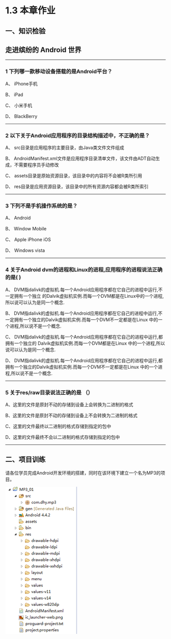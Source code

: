 # 1.3 本章作业

## 一、知识检验

> 
## 走进缤纷的 Android 世界

----

### 1 下列哪一款移动设备搭载的是Android平台？

A、 iPhone手机

B、 iPad

C、 小米手机

D、 BlackBerry

----

### 2 以下关于Android应用程序的目录结构描述中，不正确的是？

A、 src目录是应用程序的主要目录，由Java类文件文件组成

B、 AndroidManifest.xml文件是应用程序目录清单文件，该文件由ADT自动生成，不需要程序员手动修改

C、 assets目录是原始资源目录，该目录中的内容将不会被R类所引用

D、 res目录是应用资源目录，该目录中的所有资源内容都会被R类所索引

----

### 3 下列不是手机操作系统的是？

A、 Android

B、 Window Mobile

C、 Apple iPhone iOS

D、 Windows vista

----

### 4 关于Android dvm的进程和Linux的进程,应用程序的进程说法正确的是( )

A、 DVM指dalivk的虚拟机.每一个Android应用程序都在它自己的进程中运行,不一定拥有一个独立 的Dalvik虚拟机实例.而每一个DVM都是在Linux中的一个进程,所以说可以认为是同一个概念.

B、 DVM指dalivk的虚拟机.每一个Android应用程序都在它自己的进程中运行,不一定拥有一个独立的Dalvik虚拟机实例.而每一个DVM不一定都是在Linux 中的一个进程,所以说不是一个概念.

C、 DVM指dalivk的虚拟机.每一个Android应用程序都在它自己的进程中运行,都拥有一个独立的 Dalvik虚拟机实例.而每一个DVM都是在Linux 中的一个进程,所以说可以认为是同一个概念.

D、 DVM指dalivk的虚拟机.每一个Android应用程序都在它自己的进程中运行,都拥有一个独立的Dalvik虚拟机实例.而每一个DVM不一定都是在Linux 中的一个进程,所以说不是一个概念.

----

### 5 关于res/raw目录说法正确的是 （）

A、这里的文件是原封不动的存储到设备上会转换为二进制的格式

B、这里的文件是原封不动的存储到设备上不会转换为二进制的格式

C、这里的文件最终以二进制的格式存储到指定的包中

D、这里的文件最终不会以二进制的格式存储到指定的包中

----


## 二、项目训练

请各位学员完成Android开发环境的搭建，同时在该环境下建立一个名为MP3的项目。

![android_project_lists.png](/images/chapter1/android_project_lists.png)


